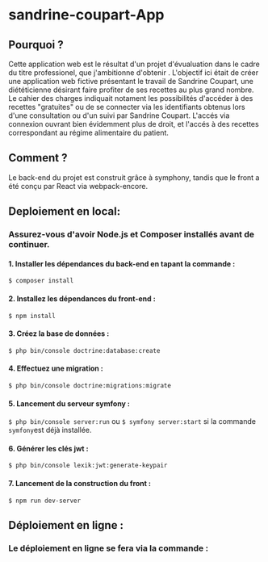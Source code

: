 # sandrine-coupart-App

<h2>Pourquoi ?</h2> 

Cette application web est le résultat d'un projet d'évualuation dans le cadre du titre professionel, que j'ambitionne d'obtenir .
L'objectif ici était de créer une application web fictive présentant le travail de Sandrine Coupart, une diététicienne désirant faire profiter de ses recettes au plus grand nombre.
Le cahier des charges indiquait notament les possibilités d'accéder à des recettes "gratuites" ou de se connecter via les identifiants obtenus lors d'une consultation ou d'un suivi par Sandrine Coupart.
L'accés via connexion ouvrant bien évidemment plus de droit, et l'accés à des recettes correspondant au régime alimentaire du patient. 

<h2>Comment ?</h2>

Le back-end du projet est construit grâce à symphony, tandis que le front a été conçu par React via webpack-encore.

<h2>Deploiement en local:</h2>

<h3>Assurez-vous d'avoir Node.js et Composer installés avant de continuer.</h3>

<h4>1. Installer les dépendances du back-end en tapant la commande :</h4>

`$ composer install`

<h4>2. Installez les dépendances du front-end :</h4>

`$ npm install`

<h4>3. Créez la base de données :</h4>

`$ php bin/console doctrine:database:create`

<h4>4. Effectuez une migration :</h4>

`$ php bin/console doctrine:migrations:migrate`

<h4>5. Lancement du serveur symfony :</h4>

 `$ php bin/console server:run` ou `$ symfony server:start` si la commande `symfony`est déjà installée.

 <h4>6. Générer les clés jwt :</h4>

 `$ php bin/console lexik:jwt:generate-keypair`

<h4>7. Lancement de la construction du front :</h4>

 `$ npm run dev-server`

<h2>Déploiement en ligne :</h2>

<h3>Le déploiement en ligne se fera via la commande :</h3> 







  
  


